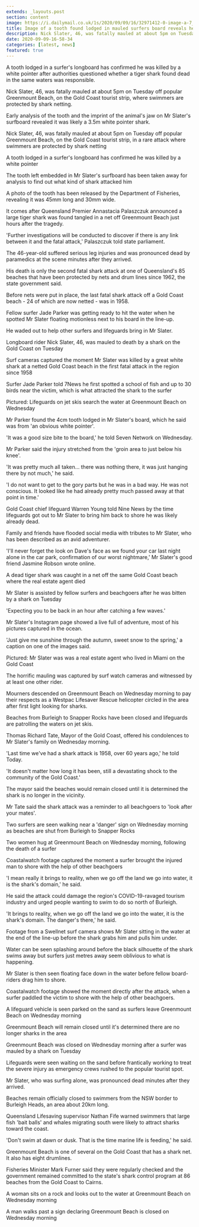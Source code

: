 ```yaml
---
extends: _layouts.post
section: content
image: https://i.dailymail.co.uk/1s/2020/09/09/16/32971412-0-image-a-7_1599666968190.jpg 
title: Image of a tooth found lodged in mauled surfers board reveals he was killed by white pointer 
description: Nick Slater, 46, was fatally mauled at about 5pm on Tuesday off popular Greenmount Beach, on the Gold Coast tourist strip, in a rare attack where swimmers are protected by shark netting. 
date: 2020-09-09-16-58-34 
categories: [latest, news] 
featured: true 
--- 
```

A tooth lodged in a surfer's longboard has confirmed he was killed by a white pointer after authorities questioned whether a tiger shark found dead in the same waters was responsible.

Nick Slater, 46, was fatally mauled at about 5pm on Tuesday off popular Greenmount Beach, on the Gold Coast tourist strip, where swimmers are protected by shark netting. 

Early analysis of the tooth and the imprint of the animal's jaw on Mr Slater's surfboard revealed it was likely a 3.5m white pointer shark. 

Nick Slater, 46, was fatally mauled at about 5pm on Tuesday off popular Greenmount Beach, on the Gold Coast tourist strip, in a rare attack where swimmers are protected by shark netting

A tooth lodged in a surfer's longboard has confirmed he was killed by a white pointer

The tooth left embedded in Mr Slater's surfboard has been taken away for analysis to find out what kind of shark attacked him

A photo of the tooth has been released by the Department of Fisheries, revealing it was 45mm long and 30mm wide. 

It comes after Queensland Premier Annastacia Palaszczuk announced a large tiger shark was found tangled in a net off Greenmount Beach just hours after the tragedy.

'Further investigations will be conducted to discover if there is any link between it and the fatal attack,' Palaszczuk told state parliament. 

The 46-year-old suffered serious leg injuries and was pronounced dead by paramedics at the scene minutes after they arrived. 

His death is only the second fatal shark attack at one of Queensland's 85 beaches that have been protected by nets and drum lines since 1962, the state government said.

Before nets were put in place, the last fatal shark attack off a Gold Coast beach - 24 of which are now netted - was in 1958. 

Fellow surfer Jade Parker was getting ready to hit the water when he spotted Mr Slater floating motionless next to his board in the line-up.

He waded out to help other surfers and lifeguards bring in Mr Slater.

Longboard rider Nick Slater, 46, was mauled to death by a shark on the Gold Coast on Tuesday

Surf cameras captured the moment Mr Slater was killed by a great white shark at a netted Gold Coast beach in the first fatal attack in the region since 1958

Surfer Jade Parker told 7News he first spotted a school of fish and up to 30 birds near the victim, which is what attracted the shark to the surfer

Pictured: Lifeguards on jet skis search the water at Greenmount Beach on Wednesday

Mr Parker found the 4cm tooth lodged in Mr Slater's board, which he said was from 'an obvious white pointer'.

'It was a good size bite to the board,' he told Seven Network on Wednesday.

Mr Parker said the injury stretched from the 'groin area to just below his knee'.  

'It was pretty much all taken... there was nothing there, it was just hanging there by not much,' he said. 

'I do not want to get to the gory parts but he was in a bad way. He was not conscious. It looked like he had already pretty much passed away at that point in time.' 

Gold Coast chief lifeguard Warren Young told Nine News by the time lifeguards got out to Mr Slater to bring him back to shore he was likely already dead. 

Family and friends have flooded social media with tributes to Mr Slater, who has been described as an avid adventurer.

'I'll never forget the look on Dave's face as we found your car last night alone in the car park, confirmation of our worst nightmare,' Mr Slater's good friend Jasmine Robson wrote online. 

A dead tiger shark was caught in a net off the same Gold Coast beach where the real estate agent died

Mr Slater is assisted by fellow surfers and beachgoers after he was bitten by a shark on Tuesday

'Expecting you to be back in an hour after catching a few waves.'

Mr Slater's Instagram page showed a live full of adventure, most of his pictures captured in the ocean.

'Just give me sunshine through the autumn, sweet snow to the spring,' a caption on one of the images said. 

Pictured: Mr Slater was was a real estate agent who lived in Miami on the Gold Coast

The horrific mauling was captured by surf watch cameras and witnessed by at least one other rider. 

Mourners descended on Greenmount Beach on Wednesday morning to pay their respects as a Westpac Lifesaver Rescue helicopter circled in the area after first light looking for sharks.

Beaches from Burleigh to Snapper Rocks have been closed and lifeguards are patrolling the waters on jet skis.

Thomas Richard Tate, Mayor of the Gold Coast, offered his condolences to Mr Slater's family on Wednesday morning.  

'Last time we've had a shark attack is 1958, over 60 years ago,' he told Today.

'It doesn't matter how long it has been, still a devastating shock to the community of the Gold Coast.' 

The mayor said the beaches would remain closed until it is determined the shark is no longer in the vicinity. 

Mr Tate said the shark attack was a reminder to all beachgoers to 'look after your mates'.

Two surfers are seen walking near a 'danger' sign on Wednesday morning as beaches are shut from Burleigh to Snapper Rocks

Two women hug at Greenmount Beach on Wednesday morning, following the death of a surfer

Coastalwatch footage captured the moment a surfer brought the injured man to shore with the help of other beachgoers 

'I mean really it brings to reality, when we go off the land we go into water, it is the shark's domain,' he said. 

He said the attack could damage the region's COVID-19-ravaged tourism industry and urged people wanting to swim to do so north of Burleigh.

'It brings to reality, when we go off the land we go into the water, it is the shark's domain. The danger's there,' he said.

Footage from a Swellnet surf camera shows Mr Slater sitting in the water at the end of the line-up before the shark grabs him and pulls him under.

Water can be seen splashing around before the black silhouette of the shark swims away but surfers just metres away seem oblivious to what is happening.

Mr Slater is then seen floating face down in the water before fellow board-riders drag him to shore.  

Coastalwatch footage showed the moment directly after the attack, when a surfer paddled the victim to shore with the help of other beachgoers. 

A lifeguard vehicle is seen parked on the sand as surfers leave Greenmount Beach on Wednesday morning

Greenmount Beach will remain closed until it's determined there are no longer sharks in the area 

Greenmount Beach was closed on Wednesday morning after a surfer was mauled by a shark on Tuesday

Lifeguards were seen waiting on the sand before frantically working to treat the severe injury as emergency crews rushed to the popular tourist spot.

Mr Slater, who was surfing alone, was pronounced dead minutes after they arrived.

Beaches remain officially closed to swimmers from the NSW border to Burleigh Heads, an area about 20km long.

Queensland Lifesaving supervisor Nathan Fife warned swimmers that large fish 'bait balls' and whales migrating south were likely to attract sharks toward the coast.

'Don't swim at dawn or dusk. That is the time marine life is feeding,' he said.

Greenmount Beach is one of several on the Gold Coast that has a shark net. It also has eight drumlines.

Fisheries Minister Mark Furner said they were regularly checked and the government remained committed to the state's shark control program at 86 beaches from the Gold Coast to Cairns.

A woman sits on a rock and looks out to the water at Greenmount Beach on Wednesday morning

A man walks past a sign declaring Greenmount Beach is closed on Wednesday morning

